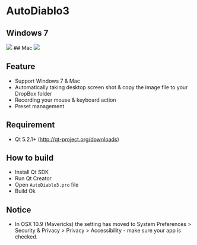 # AutoDiablo3
## Windows 7
<img src="https://github.com/gunoodaddy/AutoDiablo3/raw/master/doc/screenshot.png"/>
## Mac
<img src="https://github.com/gunoodaddy/AutoDiablo3/raw/master/doc/screenshot_mac.png"/>

## Feature
* Support Windows 7 & Mac
* Automatically taking desktop screen shot & copy the image file to your DropBox folder
* Recording your mouse & keyboard action
* Preset management

## Requirement
* Qt 5.2.1+ (http://qt-project.org/downloads) <br>

## How to build
* Install Qt SDK
* Run Qt Creator
* Open `AutoDiablo3.pro` file 
* Build Ok

## Notice
* In OSX 10.9 (Mavericks) the setting has moved to System Preferences > Security & Privacy > Privacy > Accessibility - make sure your app is checked.
